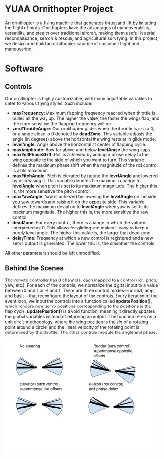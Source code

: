 # YUAA Ornithopter Project

An ornithopter is a flying machine that generates thrust and lift by imitating the flight of birds. Ornithopters have the advantages of maneuverability, versatility, and stealth over traditional aircraft, making them useful in aerial reconnaissance, search & rescue, and agricultural surveying. In this project, we design and build an ornithopter capable of sustained flight and maneuvering.


# Software

## Controls

Our ornithopter is highly customizable, with many adjustable variables to cater to various flying styles. Such include:

 - **maxFrequency**: Maximum flapping frequency reached when throttle is pulled all the way up. The higher the value, the faster the wings flap, and the more sensitive the flapping frequency will be.
 - **zeroThrottleAngle**: Our ornithopter glides when the throttle is set to 0, or a range close to 0 denoted by **deadZone**. This variable adjusts the angle (in degrees) above the horizontal the wing rests at in glide mode.
 - **levelAngle**: Angle above the horizontal at center of flapping cycle.
 - **maxAmplitude**: How far above and below **levelAngle** the wing flaps.
 - **maxRollPhaseShift**: Roll is achieved by adding a phase delay to the wing opposite to the side of which you want to turn. This variable defines the maximum phase shift when the magnitude of the roll control is at its maximum.
 - **maxPitchAngle**: Pitch is elevated by raising the **levelAngle** and lowered by decreasing it. This variable denotes the maximum change to **levelAngle** when pitch is set to its maximum magnitude. The higher this is, the more sensitive the pitch control.
 - **maxYawAngle**: Yaw is achieved by lowering the **levelAngle** on the side you yaw towards and raising it on the opposite side. This variable defines the maximum deviation to **levelAngle** when yaw is set to its maximum magnitude. The higher this is, the more sensitive the yaw control.
 - **deadZone**: For every control, there is a range in which the value is interpreted as 0. This allows for gliding and makes it easy to keep a purely level angle. The higher this value is, the larger that dead zone.
 - **delayTime**: Frequency at which a new control is registered and a new servo output is generated. The lower this is, the smoother the controls.

All other parameters should be left unmodified.

## Behind the Scenes

The remote controller has 8 channels, each mapped to a control (roll, pitch, yaw, etc.). For each of the controls, we normalize the digital input to a value between 0 and 1 or -1 and 1. There are three control modes—normal, amp, and basic—that reconfigure the layout of the controls. Every iteration of the event loop, we input the controls into a function called **updatePosition()**, which renders new servo positions corresponding to the positions in the flap cycle. **updatePosition()** is a void function, meaning it directly updates the global variables instead of returning an output. The function relies on a unit circle methodology, where the wing position is the *sin* of a rotating point around a circle, and the linear velocity of the rotating point is determined by the throttle. The other controls module the angle and phase.

![Controls](./images/controls.png)
